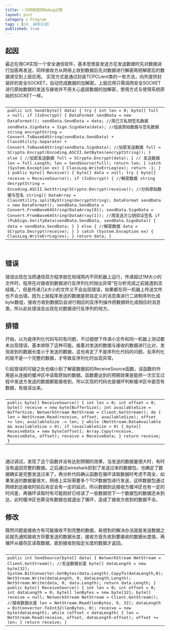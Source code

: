 ```yaml
---
title: 一次网络程序Debug过程
layout: post
category : Program
tags : [C#, 编程实践]
published: true
---
```

## 起因

最近在用C#实现一个安全通信软件，基本思想是发送方在发送数据时先对数据进行加密再发送，同样接收方从网络上收到数据后先对数据进行解密再把解密后的数据递交到上层应用。
实现方式是通过封装TCPCLient类的一些方法，向外提供封装好的安全SOCKET，自动完成数据的加解密。上层应用只需调用安全SOCKET进行原始数据的发送与接收并不用关心底层数据的加解密，使用方式与使用系统原始的SOCKET一样。

<pre class="prettyprint lang-cs">
<table class="prettyprint-table"><tbody><tr><td>
    public int Send(byte[] data)
    {
        try
        {
            int len = 0;
            byte[] full = null;
            if (IsEncrypt)
            {
                DataFormat sendData = new DataFormat();
                sendData.SendData = data;
               
                //用己方私钥签名数据
                sendData.SignData = Sign.SignData(data);
                //组装原始数据与签名数据
                string encryptString = Convert.ToBase64String(sendData.SendData) + ClassUtility.Separator + Convert.ToBase64String(sendData.SignData);
                //加密发送数据
                full = SCrypto.Encrypt(Encoding.ASCII.GetBytes(encryptString));

               
            }
            else
            {
                //加密发送数据
                full = SCrypto.Encrypt(data);
            }
            // 发送数据
            len = full.Length;
            len = SendSource(full);
            return len;
        }
        catch (System.Exception ex)
        {
            ClassLog.WriteErrLog(ex);
            return -1;
        }
    }
    public byte[] Receive()
    {
        byte[] data = null;
        try
        {
            byte[] receive = ReceiveSource();
            if (IsEncrypt)
            {
                //解密数据
                string decryptString = Encoding.ASCII.GetString(SCrypto.Decrypt(receive));

                //分拆原始数据与签名
                string[] DataArray = ClassUtility.splitByString(decryptString);
                DataFormat sendData = new DataFormat();

                sendData.SendData = Convert.FromBase64String(DataArray[0]);
                sendData.SignData = Convert.FromBase64String(DataArray[1]);
                //用发送方公钥验证签名
                if (PubSign.VerifyData(sendData.SendData, sendData.SignData))
                {
                    data = sendData.SendData;
                }
            }
            else
            {
                //解密数据
                data = SCrypto.Decrypt(receive);
            }
            
        }
        catch (System.Exception ex)
        {
            ClassLog.WriteErrLog(ex);
        }

        return data;
    }
</td></tr></tbody></table>
</pre>

## 错误

错误出现在当把通信双方程序放在局域网内不同机器上运行，传递超过1M大小的文件时，程序在对接收到数据进行反序列化时抛出异常“在分析完成之前就遇到流结尾。”，但是传递几k大小的文件又不会出现错误，如果都在同一机器上传送文件也不会出错。因为上层程序发送的数据是把自定义的消息类进行二进制序列化成byte数组，接收方收到数据后会进行相应的反序列操作把数据转化成相应的消息类，所以此处错误会出现在对数据进行反序列的地方。

## 排错

开始，以为是序列化代码写的有问题，不过细想下传递小文件和同一机器上测试都未出现错误，基本排除了这种可能。接着对发送的数据与接收的数据进行比对，发现收到的数据长度小于发送的数据，这也肯定了不是序列化代码的问题，反序列化的就不是一个完整的数据，才导致反序列化时出现异常。

引起错误的可疑之处也缩小到了解密数据前的ReceiveSource函数，该函数的作用是从连接的缓冲区中读取原始的数据。函数要达到的预期效果是能把一次交互过程中发送方发送的数据都能接收到，所以实现的代码也是循环判断缓冲区中是否有数据，有就读出来。

<pre class="prettyprint lang-cs">
<table class="prettyprint-table"><tbody><tr><td>
        public byte[] ReceiveSource()
        {
            int len = 0;
            int offset = 0;
            byte[] receive = new byte[BufferSize];
            int availableSize = BufferSize;
            NetworkStream NetStream = Client.GetStream();
            
            do 
            {
                
                len = NetStream.Read(receive, offset, availableSize);
                offset += len;
                availableSize -= len;
               
            } while (NetStream.DataAvailable && availableSize > 0);

              
            if (availableSize > 0)
            {
                byte[] ReceiveData = new byte[offset];
                Array.Copy(receive, ReceiveData, offset);
                receive = ReceiveData;
            }
            return receive;
        }
</td></tr></tbody></table>
</pre>

通过调试，发现了这个函数并没有达到预期的效果，当发送的数据量很大时，有时没有返回完整的数据。之后通过wireshark抓到了发送过来的数据包，也确定了数据确实是完整发送过来了，再分析代码确认函数在循环读取数据时考虑不周全，如果发送的数据量很大，网络上实际需要多个TCP数据包进行发送，这样数据包通过网络到达接收时前后肯定会有一定的延迟，所以数据到达接收方缓冲区也有一定的时间差，再循环读取时有可能刚好已经读了一些数据但下一个数据包的数据还未到达，此时缓冲区也算没有数据也就退出了循环，造成了接收方收到的数据不全。

## 修改

既然问题是接收方有可能接收不到完整的数据，易想到的解决办法就是发送数据之前就先通知接收方将要发送的数据长度，接收方首先收到要接收的数据长度值，再循环从缓存区读取数据，直到接收到指定长度的数据才返回。

<pre class="prettyprint lang-cs">
<table class="prettyprint-table"><tbody><tr><td>
        public int SendSource(byte[] data)
        {
            NetworkStream NetStream = Client.GetStream();
            //发送数据长度
            byte[] dataLength = new byte[32];
            System.BitConverter.GetBytes(data.Length).CopyTo(dataLength,0);
            NetStream.Write(dataLength, 0, dataLength.Length);

            NetStream.Write(data, 0, data.Length);
            return data.Length;
        }
        public byte[] ReceiveSource()
        {
            int len = 0;
            int offset = 0;
            int dataLength = 0;
            byte[] lenBytes = new byte[32];
            byte[] receive = null;
            NetworkStream NetStream = Client.GetStream();

            //接收数据长度
            len = NetStream.Read(lenBytes, 0, 32);
            dataLength = BitConverter.ToInt32(lenBytes, 0);
            receive = new byte[dataLength];

            while (offset < dataLength)
            {
                len = NetStream.Read(receive, offset, dataLength-offset);
                offset += len;
            }
            
             return receive;
          }        
</td></tr></tbody></table>
</pre>